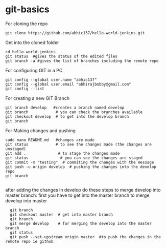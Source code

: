# git-basics

For cloning the repo
```
git clone https://github.com/abhic137/hello-world-jenkins.git
```
Get into the cloned folder
```
cd hello-world-jenkins
git status  #gives the status of the edited files
git branch -a #gives the list of branches including the remote repo
```
For configuring GIT in a PC
```
git config --global user.name "abhic137"
git config --global user.email "abhirajbobby@gmail.com"
git config --list
```
For creating a new GIT Branch
```
git branch develop   #creates a branch named develop
git branch            # you can check the branches available
git checkout develop  # to get into the develop branch
git branch           
```
For Making changes and pushing
```
sudo nano README.md   #changes are made
git status            # to see the changes made (the changes are unstaged)
git add .              # to stage the changes made
git status              # you can see the changes are staged
git commit -m "testing"  # commiting the changes with the message
git push -u origin develop  # pushing the changes into the develop repo
git branch                 
 
```
after adding the changes in develop do these steps to merge develop into master branch:
first you have to get into the master branch to merge develop into master
``` 
  git branch
  git checkout master  # get into master branch
  git branch    
  git merge develop    # for merging the develop into the master branch 
  git status
  git push --set-upstream origin master  #to push the changes in the remote repo ie github
 ```


